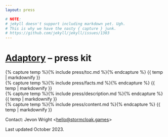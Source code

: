 ```yaml
---
layout: press

# NOTE:
# jekyll doesn't support including markdown yet. Ugh.
# This is why we have the nasty { capture } junk.
# https://github.com/jekyll/jekyll/issues/1303
---
```


# [Adaptory](/) – press kit

<section class="toc">
  {% capture temp %}{% include press/toc.md %}{% endcapture %}
  {{ temp | markdownify }}
</section>

<section class="facts">
  {% capture temp %}{% include press/facts.md %}{% endcapture %}
  {{ temp | markdownify }}
</section>

<section class="description">
  {% capture temp %}{% include press/description.md %}{% endcapture %}
  {{ temp | markdownify }}
</section>

<section class="content">
  {% capture temp %}{% include press/content.md %}{% endcapture %}
  {{ temp | markdownify }}
</section>

Contact: Jevon Wright <[hello@stormcloak.games](mailto:hello@stormcloak.games)>

Last updated October 2023.
